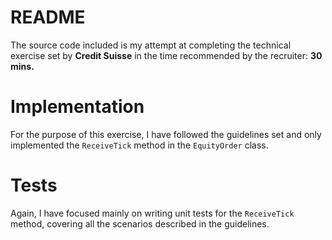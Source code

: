 # README

The source code included is my attempt at completing the technical exercise set by **Credit Suisse** in the time recommended by the recruiter: **30 mins.**

# Implementation
For the purpose of this exercise, I have followed the guidelines set and only implemented the `ReceiveTick` method in the `EquityOrder` class.


# Tests

Again, I have focused mainly on writing unit tests for the `ReceiveTick` method, covering all the scenarios described in the guidelines.